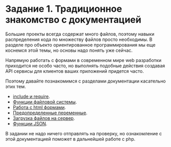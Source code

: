 # Задание 1. Традиционное знакомство с документацией

Большие проекты всегда содержат много файлов, поэтому навыки распределения кода по множеству файлов 
просто необходимы. В разделе про объекто ориентированное программирования мы еще коснемся этой темы, 
но основы надо понять уже сейчас. 

Напрямую работать с формами в современном мире web разработки приходится не особо часто, но выполнять
подобные действия создавая API сервисы для клиентов ваших приложений придется часто. 

Поэтому давайте познакомимся с разделами документации касательно этих тем.

* [include и require](https://www.php.net/manual/ru/function.include.php). 
* [Функции файловой системы](https://www.php.net/manual/ru/ref.filesystem.php).
* [Работа с html формами](https://www.php.net/manual/ru/tutorial.forms.php).
* [Предопределенные переменные](https://www.php.net/manual/ru/reserved.variables.php).
* [Загрузка файлов на сервер](https://www.php.net/manual/ru/features.file-upload.post-method.php).
* [Функции JSON](https://www.php.net/manual/ru/ref.json.php).

В задании не надо ничего отправлять на проверку, но ознакомление с этой документацией поможет в дальнейшей работе с php.
